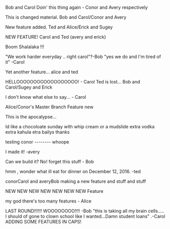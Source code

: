 Bob and Carol Doin' this thing again - Conor and Avery respectively

This is changed material.
Bob and Carol/Conor and Avery

New feature added.
Ted and Alice/Erick and Sugey

NEW FEATURE! Carol and Ted (avery and erick)

Boom Shalalaka !!!


"We work harder everyday .. right carol"?-Bob
"yes we do and I'm tired of it" -Carol

Yet another feature... alice and ted

HELLOOOOOOOOOOOOOOOOOO! - Carol
Ted is lost...
Bob and Carol/Sugey and Erick

I don't know what else to say... - Carol

Alice/Conor's Master Branch Feature new


This is the apocalypse...

Id like a chocoloate sunday with whip cream or a mudslide extra vodka extra kahula etra bailys thanks

testing conor -------- whoope

I made it! -avery


Can we build it? No! forget this stuff - Bob


hmm , wonder what ill eat for dinner on December 12, 2016. -ted


conorCarol and averyBob making a new feature and stuff and stuff

NEW NEW NEW NEW NEW NEW NEW Feature

my god there's too many features - Alice

LAST ROUND!!!!!! WOOOOOOOO!!!! -Bob
"this is taking all my  brain cells..... I should of gone to clown school like I wanted...Damn student loans" .-Carol
ADDING SOME FEATURES IN CAPS!
